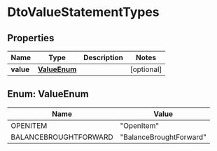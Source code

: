 
# DtoValueStatementTypes

## Properties
Name | Type | Description | Notes
------------ | ------------- | ------------- | -------------
**value** | [**ValueEnum**](#ValueEnum) |  |  [optional]


<a name="ValueEnum"></a>
## Enum: ValueEnum
Name | Value
---- | -----
OPENITEM | &quot;OpenItem&quot;
BALANCEBROUGHTFORWARD | &quot;BalanceBroughtForward&quot;



